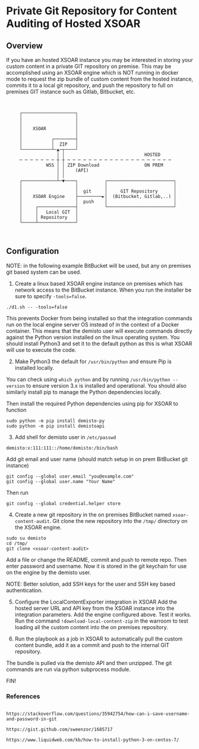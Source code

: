 # Private Git Repository for Content Auditing of Hosted XSOAR



## Overview

If you have an hosted XSOAR instance you may be interested in storing your custom 
content in a private GIT repository on premise. This may be accomplished using an XSOAR engine which is NOT running in docker mode to request the zip bundle of custom content from the hosted instance, commits it to a local git repository, and push the repository to full on premises GIT instance such as Gitlab, Bitbucket, etc. 


```


     ┌────────────────────┐
     │                    │
     │                    │
     │    XSOAR           │
     │                    │
     │           ┌────────┤
     │           │  ZIP   │
     └───────────┴─▲─┬────┘
                   │ │                              HOSTED
     ─ ─ ─ ─ ─ ─ ─ ┼ ┼ ─ ─ ─ ─ ─ ─ ─ ─ ─ ─ ─ ─ ─ ─ ─ ─ ─ ─ ─ ─
               WSS │ │ ZIP Download                 ON PREM
                   │ │    (API)
                   │ │
     ┌─────────────┴─▼────┐          ┌─────────────────────────┐
     │                    │          │                         │
     │                    │  git     │     GIT Repository      │
     │    XSOAR Engine    ├─────────►│  (Bitbucket, Gitlab,..) │
     │                    │  push    │                         │
     │     ┌──────────────┤          └─────────────────────────┘
     │     │   Local GIT  │
     │     │ Repository   │
     └─────┴──────────────┘



```

## Configuration

NOTE: in the following example BitBucket will be used, but any on premises git based system can be used.


1. Create a linux based XSOAR engine instance on premises which has network access to the BitBucket instance. When you run the installer be sure to specify `-tools=false`.


```
./d1.sh -- -tools=false
```

This prevents Docker from being installed so that the integration commands run on the local engine server OS instead of in the context of a Docker container. This means that the demisto user will execute commands directly against the Python version installed on the linux operating system. You should install Python3 and set it to the default python as this is what XSOAR will use to execute the code.

2. Make Python3 the default for `/usr/bin/python` and ensure Pip is installed locally.

You can check using `which python` and by running `/usr/bin/python --version` to ensure version 3.x is installed and operational. You should also similarly install pip to manage the Python dependencies locally.

Then install the required Python dependencies using pip for XSOAR to function

```
sudo python -m pip install demisto-py
sudo python -m pip install demistoapi
```

3. Add shell for demisto user in `/etc/passwd`

```
demisto:x:111:111::/home/demisto:/bin/bash
```

Add git email and user name (should match setup in on prem BitBucket git instance)

```
git config --global user.email "you@example.com"
git config --global user.name "Your Name"
```

Then run 

```
git config --global credential.helper store
```


4. Create a new git repository in the on premises BitBucket named `xsoar-content-audit`. Git clone the new repository into the `/tmp/` directory on the XSOAR engine.

```
sudo su demisto
cd /tmp/
git clone <xsoar-content-audit>
```

Add a file or change the README, commit and push to remote repo. Then enter password and username. Now it is stored in the git keychain for use on the engine by the demisto user.

NOTE: Better solution, add SSH keys for the user and SSH key based authentication.

5. Configure the LocalContentExporter integration in XSOAR
Add the hosted server URL and API key from the XSOAR instance into the integration parameters. Add the engine configured above. Test it works.
Run the command `!download-local-content-zip` in the warroom to test loading all the custom content into the on premises repository.



6. Run the playbook as a job in XSOAR to automatically pull the custom content bundle, add it as a commit and push to the internal GIT repository.

The bundle is pulled via the demisto API and then unzipped. The git commands are run via python subprocess module.

FIN!


### References

```

https://stackoverflow.com/questions/35942754/how-can-i-save-username-and-password-in-git

https://gist.github.com/sweenzor/1685717

https://www.liquidweb.com/kb/how-to-install-python-3-on-centos-7/

```



